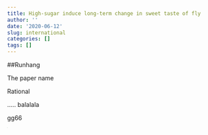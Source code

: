 ```yaml
---
title: High-sugar induce long-term change in sweet taste of fly
author: ''
date: '2020-06-12'
slug: international
categories: []
tags: []
---
```



##Runhang

The paper name

Rational

..... balalala

gg66

<img src="/pics/fade.JPG" style="zoom:6%;" />
